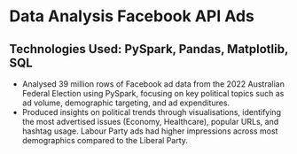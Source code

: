 # Data Analysis Facebook API Ads

## Technologies Used: PySpark, Pandas, Matplotlib, SQL

- Analysed 39 million rows of Facebook ad data from the 2022 Australian Federal Election using PySpark, focusing on key political topics such as ad volume, demographic targeting, and ad expenditures.
- Produced insights on political trends through visualisations, identifying the most advertised issues (Economy, Healthcare), popular URLs, and hashtag usage. Labour Party ads had higher impressions across most demographics compared to the Liberal Party.  
